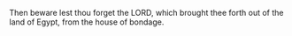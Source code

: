 Then beware lest thou forget the LORD, which brought thee forth out of the land of Egypt, from the house of bondage.
